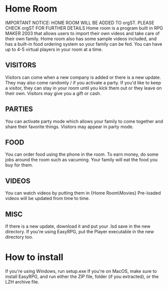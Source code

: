 # Home Room
IMPORTANT NOTICE: HOME ROOM WILL BE ADDED TO orgST. PLEASE CHECK orgST FOR FURTHER DETAILS
Home room is a program built in RPG MAKER 2003 that allows users to import their own videos and take care of their own family.
Home room also has some sample videos included, and has a built-in food ordering system so your family can be fed.
You can have up to 4-5 virtual players in your room at a time.
## VISITORS
Visitors can come when a new company is added or there is a new update.
They may also come randomly / if you activate a party.
If you'd like to keep a visitor, they can stay in your room until you kick them out or they leave on their own.
Visitors may give you a gift or cash.
## PARTIES
You can activate party mode which allows your family to come together and share their favorite things.
Visitors may appear in party mode.
## FOOD
You can order food using the phone in the room.
To earn money, do some jobs around the room such as vacuming.
Your family will eat the food you buy for them.
## VIDEOS
You can watch videos by putting them in {Home Room\Movies}
Pre-loaded videos will be updated from time to time.
## MISC
If there is a new update, download it and put your .lsd save in the new directory.
If you're using EasyRPG, put the Player executable in the new directory too.

# How to install
If you're using Windows, run setup.exe
If you're on MacOS, make sure to install EasyRPG, and run either the ZIP file, folder (if you extracted), or the LZH archive file.
